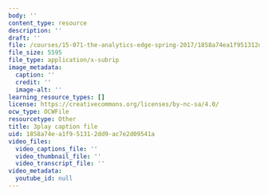 ```yaml
---
body: ''
content_type: resource
description: ''
draft: ''
file: /courses/15-071-the-analytics-edge-spring-2017/1858a74ea1f951312dd9ac7e2d09541a_X_reyHNRYws.srt
file_size: 5595
file_type: application/x-subrip
image_metadata:
  caption: ''
  credit: ''
  image-alt: ''
learning_resource_types: []
license: https://creativecommons.org/licenses/by-nc-sa/4.0/
ocw_type: OCWFile
resourcetype: Other
title: 3play caption file
uid: 1858a74e-a1f9-5131-2dd9-ac7e2d09541a
video_files:
  video_captions_file: ''
  video_thumbnail_file: ''
  video_transcript_file: ''
video_metadata:
  youtube_id: null
---
```

